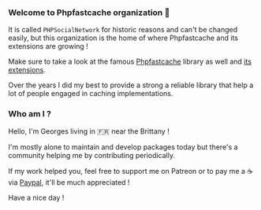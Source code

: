 ### Welcome to Phpfastcache organization 🌟

It is called `PHPSocialNetwork` for historic reasons and can't be changed easily, but this organization is the home of where Phpfastcache and its extensions are growing !

Make sure to take a look at the famous [Phpfastcache](https://github.com/PHPSocialNetwork/phpfastcache) library as well and [its extensions](https://github.com/PHPSocialNetwork?q=-extension&type=all&language=&sort=#org-profile-repositories).

Over the years I did my best to provide a strong a reliable library that help a lot of people engaged in caching implementations.

### Who am I ?
Hello, I'm Georges living in 🇫🇷  near the Brittany !

I'm mostly alone to maintain and develop packages today but there's a community helping me by contributing periodically.

If my work helped you, feel free to support me on Patreon or to pay me a ☕ via [Paypal](https://paypal.me/GeorgesLimouzy?country.x=FR&locale.x=fr_FR), it'll be much appreciated !

Have a nice day !
